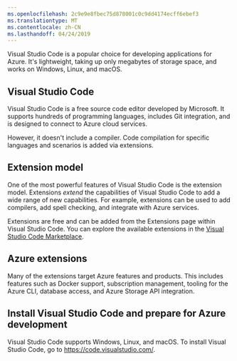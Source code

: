 ```yaml
---
ms.openlocfilehash: 2c9e9e8fbec75d878001c0c9dd4174ecff6ebef3
ms.translationtype: MT
ms.contentlocale: zh-CN
ms.lasthandoff: 04/24/2019
---
```

Visual Studio Code is a popular choice for developing applications for Azure. It's lightweight, taking up only megabytes of storage space, and works on Windows, Linux, and macOS.

## <a name="visual-studio-code"></a>Visual Studio Code

Visual Studio Code is a free source code editor developed by Microsoft. It supports hundreds of programming languages, includes Git integration, and is designed to connect to Azure cloud services.

However, it doesn't include a compiler. Code compilation for specific languages and scenarios is added via extensions.

## <a name="extension-model"></a>Extension model

One of the most powerful features of Visual Studio Code is the extension model. Extensions _extend_ the capabilities of Visual Studio Code to add a wide range of new capabilities. For example, extensions can be used to add compilers, add spell checking, and integrate with Azure services.

Extensions are free and can be added from the Extensions page within Visual Studio Code. You can explore the available extensions in the [Visual Studio Code Marketplace](https://marketplace.visualstudio.com/).

## <a name="azure-extensions"></a>Azure extensions

Many of the extensions target Azure features and products. This includes features such as Docker support, subscription management, tooling for the Azure CLI, database access, and Azure Storage API integration.

## <a name="install-visual-studio-code-and-prepare-for-azure-development"></a>Install Visual Studio Code and prepare for Azure development

Visual Studio Code supports Windows, Linux, and macOS. To install Visual Studio Code, go to https://code.visualstudio.com/.
